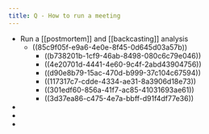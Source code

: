 ```yaml
---
title: Q - How to run a meeting
---
```


- Run a [[postmortem]] and [[backcasting]] analysis
	- ((85c9f05f-e9a6-4e0e-8f45-0d645d03a57b))
		- ((b738201b-1cf9-46ab-8498-080c6c79e046))
		- ((4e20701d-4441-4e60-9c4f-2abd43904756))
		- ((d90e8b79-15ac-470d-b999-37c104c67594))
		- ((117317c7-cdde-4334-ae31-8a3906d18e73))
		- ((301edf60-856a-41f7-ac85-41031693ae61))
		- ((3d37ea86-c475-4e7a-bbff-d91f4df77e36))
-
-
-